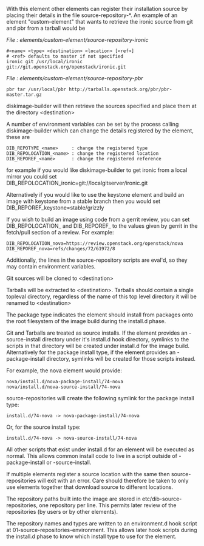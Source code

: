 With this element other elements can register their installation source by
placing their details in the file source-repository-\*. An example
of an element "custom-element" that wants to retrieve the ironic source
from git and pbr from a tarball would be

*File : elements/custom-element/source-repository-ironic*

    #<name> <type> <destination> <location> [<ref>]
    # <ref> defaults to master if not specified
    ironic git /usr/local/ironic git://git.openstack.org/openstack/ironic.git

*File : elements/custom-element/source-repository-pbr*

    pbr tar /usr/local/pbr http://tarballs.openstack.org/pbr/pbr-master.tar.gz

diskimage-builder will then retrieve the sources specified and place them
at the directory \<destination\>

A number of environment variables can be set by the process calling
diskimage-builder which can change the details registered by the element, these are

    DIB_REPOTYPE_<name>     : change the registered type
    DIB_REPOLOCATION_<name> : change the registered location
    DIB_REPOREF_<name>      : change the registered reference

for example if you would like diskimage-builder to get ironic from a local
mirror you could set DIB_REPOLOCATION_ironic=git://localgitserver/ironic.git

Alternatively if you would like to use the keystone element and build an image with
keystone from a stable branch then you would set DIB_REPOREF_keystone=stable/grizzly

If you wish to build an image using code from a gerrit review, you can set 
DIB_REPOLOCATION_<name> and DIB_REPOREF_<name> to the values given by gerrit in the
fetch/pull section of a review. For example:

    DIB_REPOLOCATION_nova=https://review.openstack.org/openstack/nova
    DIB_REPOREF_nova=refs/changes/72/61972/8

Additionally, the lines in the source-repository scripts are eval'd, so they
may contain environment variables.

Git sources will be cloned to \<destination\>

Tarballs will be extracted to \<destination\>. Tarballs should contain a
single topleval directory, regardless of the name of this top level directory
it will be renamed to \<destination\>

The package type indicates the element should install from packages onto the
root filesystem of the image build during the install.d phase.

Git and Tarballs are treated as source installs.  If the element provides an
<element-name>-source-install directory under it's install.d hook directory,
symlinks to the scripts in that directory will be created under install.d for
the image build.  Alternatively for the package install type, if the element
provides an <element-name>-package-install directory, symlinks will be created
for those scripts instead.

For example, the nova element would provide:

    nova/install.d/nova-package-install/74-nova
    nova/install.d/nova-source-install/74-nova

source-repositories will create the following symlink for the package install
type:

    install.d/74-nova -> nova-package-install/74-nova

Or, for the source install type:

    install.d/74-nova -> nova-source-install/74-nova

All other scripts that exist under install.d for an element will be executed as
normal. This allows common install code to live in a script outside of
<element-name>-package-install or <element-name>-source-install.

If multiple elements register a source location with the same <destination>
then source-repositories will exit with an error. Care should therefore be taken
to only use elements together that download source to different locations.

The repository paths built into the image are stored in
etc/dib-source-repositories, one repository per line. This permits later review
of the repositories (by users or by other elements).

The repository names and types are written to an environment.d hook script at
01-source-repositories-environment. This allows later hook scripts during the
install.d phase to know which install type to use for the element.
